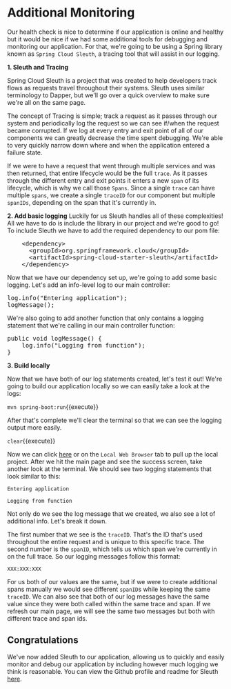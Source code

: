 # Additional Monitoring

Our health check is nice to determine if our application is online and healthy but it would be nice if we had some additional tools for debugging and monitoring our application. For that, we're going to be using a Spring library known as `Spring Cloud Sleuth`, a tracing tool that will assist in our logging.

**1. Sleuth and Tracing**

Spring Cloud Sleuth is a project that was created to help developers track flows as requests travel throughout their systems. Sleuth uses similar terminology to Dapper, but we'll go over a quick overview to make sure we're all on the same page.

The concept of Tracing is simple; track a request as it passes through our system and periodically log the request so we can see if/when the request became corrupted. If we log at every entry and exit point of all of our components we can greatly decrease the time spent debugging. We're able to very quickly narrow down where and when the application entered a failure state.

If we were to have a request that went through multiple services and was then returned, that entire lifecycle would be the full `trace`. As it passes through the different entry and exit points it enters a new `span` of its lifecycle, which is why we call those `Spans`. Since a single `trace` can have multiple `spans`, we create a single `traceID` for our component but multiple `spanIDs`, depending on the span that it's currently in.

**2. Add basic logging**
Luckily for us Sleuth handles all of these complexities! All we have to do is include the library in our project and we're good to go! To include Sleuth we have to add the required dependency to our pom file:

<pre class="file" data-filename="pom.xml" data-target="insert" data-marker="<!-- TODO: Add Sleuth dependency here -->">
    &lt;dependency&gt;
      &lt;groupId&gt;org.springframework.cloud&lt;/groupId&gt;
      &lt;artifactId&gt;spring-cloud-starter-sleuth&lt;/artifactId&gt;
    &lt;/dependency&gt;
</pre>

Now that we have our dependency set up, we're going to add some basic logging. Let's add an info-level log to our main controller:

<pre class="file" data-filename="src/main/java/com/example/service/HomeController.java" data-target="insert" data-marker="// TODO: Add Sleuth logging here">
log.info("Entering application");
logMessage();
</pre>

We're also going to add another function that only contains a logging statement that we're calling in our main controller function:

<pre class="file" data-filename="src/main/java/com/example/service/HomeController.java" data-target="insert" data-marker="//TODO: Add blank logging function">
public void logMessage() {
    log.info("Logging from function");
}
</pre>

**3. Build locally**

Now that we have both of our log statements created, let's test it out! We're going to build our application locally so we can easily take a look at the logs:

``mvn spring-boot:run``{{execute}}

After that's complete we'll clear the terminal so that we can see the logging output more easily.

``clear``{{execute}}

Now we can click [here]() or on the `Local Web Browser` tab to pull up the local project. After we hit the main page and see the success screen, take another look at the terminal. We should see two logging statements that look similar to this:

`Entering application`

`Logging from function`

Not only do we see the log message that we created, we also see a lot of additional info. Let's break it down.

The first number that we see is the `traceID`. That's the ID that's used throughout the entire request and is unique to this specific trace. The second number is the `spanID`, which tells us which span we're currently in on the full trace. So our logging messages follow this format:

`XXX:XXX:XXX`

For us both of our values are the same, but if we were to create additional spans manually we would see different `spanID`s while keeping the same `traceID`. We can also see that both of our log messages have the same value since they were both called within the same trace and span. If we refresh our main page, we will see the same two messages but both with different trace and span ids.


## Congratulations

We've now added Sleuth to our application, allowing us to quickly and easily monitor and debug our application by including however much logging we think is reasonable. You can view the Github profile and readme for Sleuth [here](https://github.com/spring-cloud/spring-cloud-sleuth). 